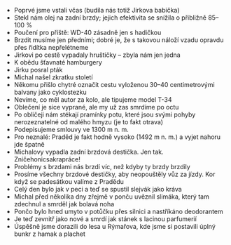 - Poprvé jsme vstali včas (budila nás totiž Jirkova babička)
- Stekl nám olej na zadní brzdy; jejich efektivita se snížila o přibližně 85–100 %
- Poučení pro příště: WD-40 zásadně jen s hadičkou
- Brzdit musíme jen předními; dobré je, že s takovou náloží vzadu opravdu přes řidítka nepřelétneme
- Jirkovi po cestě vypadaly hruštičky – zbyla nám jen jedna
- K obědu šťavnaté hamburgery
- Jirku posral pták
- Michal našel zkratku století
- Někomu přišlo chytré označit cestu vyloženou 30–40 centimetrovými balvany jako cyklostezku
- Nevíme, co měl autor za kolo, ale tipujeme model T-34
- Oblečení je sice vyprané, ale my už zas smrdíme po octu
- Po obličeji nám stékají pramínky potu, které jsou svými pohyby nerozeznatelné od malého hmyzu (je to fakt otrava)
- Podepisujeme smlouvy ve 1300 m n. m.
- Pro neznalé: Praděd je fakt hodně vysoko (1492 m n. m.) a vyjet nahoru jde špatně
- Michalovy vypadla zadní brzdová destička. Jen tak. Zničehonicsakrapráce!
- Problémy s brzdami nás brzdí víc, než kdyby ty brzdy brzdily
- Prosíme všechny brzdové destičky, aby neopouštěly vůz za jízdy. Kor když se padesátkou valíme z Pradědu
- Celý den bylo jak v peci a teď se spustil slejvák jako kráva
- Michal před několika dny zřejmě v ponču uvěznil slimáka, který tam zdechnul a smrděl jak bolavá noha
- Pončo bylo hned umyto v potůčku přes silnici a nastříkáno deodorantem
- Je teď zevnitř jako nové a smrdí jak stánek s lacinou parfumerií
- Úspěšně jsme dorazili do lesa u Rýmařova, kde jsme si postavili úplný bunkr z hamak a plachet